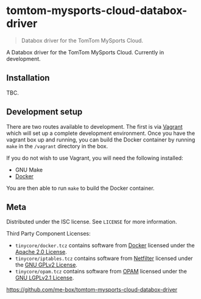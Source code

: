# tomtom-mysports-cloud-databox-driver
> Databox driver for the TomTom MySports Cloud.

A Databox driver for the TomTom MySports Cloud. Currently in development.

## Installation

TBC.

## Development setup

There are two routes available to development. The first is via 
[Vagrant](https://www.vagrantup.com/) which will set up a complete development
environment. Once you have the vagrant box up and running, you can build
the Docker container by running ``make`` in the ``/vagrant`` directory in the
box.

If you do not wish to use Vagrant, you will need the following installed:
* GNU Make
* [Docker](https://www.docker.com/)

You are then able to run ``make`` to build the Docker container. 

## Meta

Distributed under the ISC license. See ``LICENSE`` for more information.

Third Party Component Licenses:
* ``tinycore/docker.tcz`` contains software from [Docker][docker]
licensed under the [Apache 2.0 License][apache-2.0-license].
* ``tinycore/iptables.tcz`` contains software from [Netfilter][netfilter]
licensed under the [GNU GPLv2 License][gplv2-license].
* ``tinycore/opam.tcz`` contains software from [OPAM][opam]
licensed under the [GNU LGPLv2.1 License][lgplv2.1-license].

<https://github.com/me-box/tomtom-mysports-cloud-databox-driver>

[docker]: https://www.docker.com/
[apache-2.0-license]: https://github.com/docker/docker/blob/master/LICENSE
[netfilter]: https://www.netfilter.org/
[gplv2-license]: https://www.gnu.org/licenses/old-licenses/gpl-2.0.html
[opam]: https://opam.ocaml.org/
[lgplv2.1-license]: https://github.com/ocaml/opam/blob/master/LICENSE

